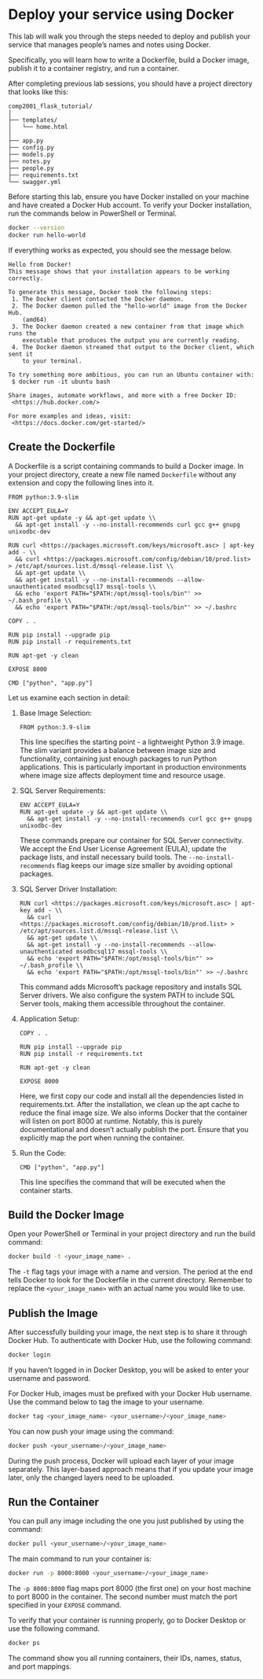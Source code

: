 # Deploy your service using Docker

This lab will walk you through the steps needed to deploy and publish your service that manages people’s names and notes using Docker.

Specifically, you will learn how to write a Dockerfile, build a Docker image, publish it to a container registry, and run a container.

After completing previous lab sessions, you should have a project directory that looks like this:

```
comp2001_flask_tutorial/
│
├── templates/
│   └── home.html
│
├── app.py
├── config.py
├── models.py
├── notes.py
├── people.py
├── requirements.txt
└── swagger.yml
```

Before starting this lab, ensure you have Docker installed on your machine and have created a Docker Hub account. To verify your Docker installation, run the commands below in PowerShell or Terminal.

```bash
docker --version
docker run hello-world
```

If everything works as expected, you should see the message below.

```
Hello from Docker!
This message shows that your installation appears to be working correctly.

To generate this message, Docker took the following steps:
 1. The Docker client contacted the Docker daemon.
 2. The Docker daemon pulled the "hello-world" image from the Docker Hub.
    (amd64)
 3. The Docker daemon created a new container from that image which runs the
    executable that produces the output you are currently reading.
 4. The Docker daemon streamed that output to the Docker client, which sent it
    to your terminal.

To try something more ambitious, you can run an Ubuntu container with:
 $ docker run -it ubuntu bash

Share images, automate workflows, and more with a free Docker ID:
 <https://hub.docker.com/>

For more examples and ideas, visit:
 <https://docs.docker.com/get-started/>
```

## Create the Dockerfile

A Dockerfile is a script containing commands to build a Docker image. In your project directory, create a new file named `Dockerfile` without any extension and copy the following lines into it.

```docker
FROM python:3.9-slim

ENV ACCEPT_EULA=Y
RUN apt-get update -y && apt-get update \\
  && apt-get install -y --no-install-recommends curl gcc g++ gnupg unixodbc-dev

RUN curl <https://packages.microsoft.com/keys/microsoft.asc> | apt-key add - \\
  && curl <https://packages.microsoft.com/config/debian/10/prod.list> > /etc/apt/sources.list.d/mssql-release.list \\
  && apt-get update \\
  && apt-get install -y --no-install-recommends --allow-unauthenticated msodbcsql17 mssql-tools \\
  && echo 'export PATH="$PATH:/opt/mssql-tools/bin"' >> ~/.bash_profile \\
  && echo 'export PATH="$PATH:/opt/mssql-tools/bin"' >> ~/.bashrc

COPY . .

RUN pip install --upgrade pip
RUN pip install -r requirements.txt

RUN apt-get -y clean

EXPOSE 8000

CMD ["python", "app.py"]
```

Let us examine each section in detail:

1. Base Image Selection:

   ```docker
   FROM python:3.9-slim
   ```

   This line specifies the starting point - a lightweight Python 3.9 image. The slim variant provides a balance between image size and functionality, containing just enough packages to run Python applications. This is particularly important in production environments where image size affects deployment time and resource usage.
2. SQL Server Requirements:

   ```docker
   ENV ACCEPT_EULA=Y
   RUN apt-get update -y && apt-get update \\
     && apt-get install -y --no-install-recommends curl gcc g++ gnupg unixodbc-dev
   ```

   These commands prepare our container for SQL Server connectivity. We accept the End User License Agreement (EULA), update the package lists, and install necessary build tools. The `--no-install-recommends` flag keeps our image size smaller by avoiding optional packages.
3. SQL Server Driver Installation:

   ```docker
   RUN curl <https://packages.microsoft.com/keys/microsoft.asc> | apt-key add - \\
     && curl <https://packages.microsoft.com/config/debian/10/prod.list> > /etc/apt/sources.list.d/mssql-release.list \\
     && apt-get update \\
     && apt-get install -y --no-install-recommends --allow-unauthenticated msodbcsql17 mssql-tools \\
     && echo 'export PATH="$PATH:/opt/mssql-tools/bin"' >> ~/.bash_profile \\
     && echo 'export PATH="$PATH:/opt/mssql-tools/bin"' >> ~/.bashrc
   ```

   This command adds Microsoft’s package repository and installs SQL Server drivers. We also configure the system PATH to include SQL Server tools, making them accessible throughout the container.
4. Application Setup:

   ```docker
   COPY . .

   RUN pip install --upgrade pip
   RUN pip install -r requirements.txt

   RUN apt-get -y clean

   EXPOSE 8000
   ```

   Here, we first copy our code and install all the dependencies listed in requirements.txt. After the installation, we clean up the apt cache to reduce the final image size. We also informs Docker that the container will listen on port 8000 at runtime. Notably, this is purely documentational and doesn’t actually publish the port. Ensure that you explicitly map the port when running the container.
5. Run the Code:

   ```docker
   CMD ["python", "app.py"]
   ```

   This line specifies the command that will be executed when the container starts.

## Build the Docker Image

Open your PowerShell or Terminal in your project directory and run the build command:

```bash
docker build -t <your_image_name> .
```

The `-t` flag tags your image with a name and version. The period at the end tells Docker to look for the Dockerfile in the current directory. Remember to replace the `<your_image_name>` with an actual name you would like to use.

## Publish the Image

After successfully building your image, the next step is to share it through Docker Hub. To authenticate with Docker Hub, use the following command:

```bash
docker login
```

If you haven’t logged in in Docker Desktop, you will be asked to enter your username and password.

For Docker Hub, images must be prefixed with your Docker Hub username. Use the command below to tag the image to your username.

```bash
docker tag <your_image_name> <your_username>/<your_image_name>
```

You can now push your image using the command:

```bash
docker push <your_username>/<your_image_name>
```

During the push process, Docker will upload each layer of your image separately. This layer-based approach means that if you update your image later, only the changed layers need to be uploaded.

## Run the Container

You can pull any image including the one you just published by using the command:

```bash
docker pull <your_username>/<your_image_name>
```

The main command to run your container is:

```bash
docker run -p 8000:8000 <your_username>/<your_image_name>
```

The `-p 8000:8000` flag maps port 8000 (the first one) on your host machine to port 8000 in the container. The second number must match the port specified in your `EXPOSE` command.

To verify that your container is running properly, go to Docker Desktop or use the following command.

```bash
docker ps
```

The command show you all running containers, their IDs, names, status, and port mappings.
